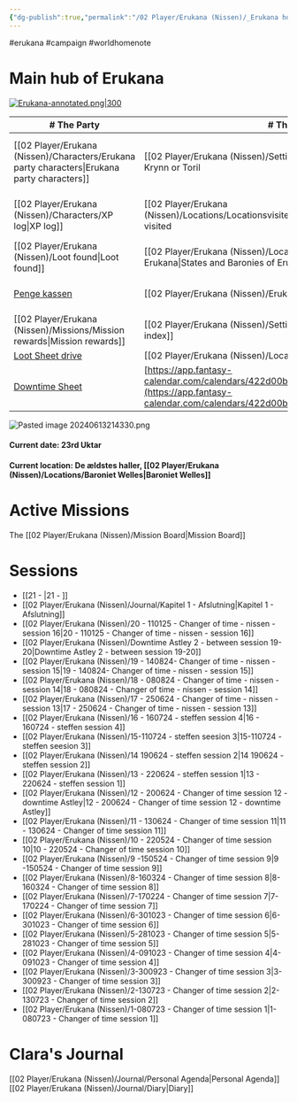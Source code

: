 ```yaml
---
{"dg-publish":true,"permalink":"/02 Player/Erukana (Nissen)/_Erukana home/"}
---
```


#erukana #campaign #worldhomenote

# Main hub of Erukana 

[![Erukana-annotated.png|300](/img/user/10%20Attachments/Erukana-annotated.png)](Erukana-annotated.png)

| # The Party                                                                                                            | # The world                                                                                                                                                | # Factions & People                                 | # Open loops                                     |
| ---------------------------------------------------------------------------------------------------------------------- | ---------------------------------------------------------------------------------------------------------------------------------------------------------- | --------------------------------------------------- | ------------------------------------------------ |
| [[02 Player/Erukana (Nissen)/Characters/Erukana party characters\|Erukana party characters]]                                                                                           | [[02 Player/Erukana (Nissen)/Setting lore/Ceynor\|Ceynor]], on either Krynn or Toril                                                                                                                       | [[02 Player/Erukana (Nissen)/People/1.People DB folder\|1.People DB folder]] - [[2. Erukana People List\|2. Erukana People List]] | [[02 Player/Erukana (Nissen)/Journal/Erukana Quests and Questions\|Erukana Quests and Questions]]                 |
| [[02 Player/Erukana (Nissen)/Characters/XP log\|XP log]]                                                                                                             | [[02 Player/Erukana (Nissen)/Locations/Locationsvisited/Locationsvisited\|Locationsvisited]] visited                                                                                                                               | [[02 Player/Erukana (Nissen)/Factions/The Queensguard\|The Queensguard]]                                 | [[02 Player/Erukana (Nissen)/Journal/Erukana Party Agenda\|Erukana Party Agenda]]                         |
| [[02 Player/Erukana (Nissen)/Loot found\|Loot found]]                                                                                                         | [[02 Player/Erukana (Nissen)/Locations/States and Baronies of Erukana\|States and Baronies of Erukana]]                                                                                                                         | [[02 Player/Erukana (Nissen)/Factions/Sølvhånden\|Sølvhånden]]                                      | [[Outdated - Clue Board-1.canvas\|Clue Board-1]] |
| [Penge kassen](https://docs.google.com/spreadsheets/d/1X6DGQd9KXZYHPHzU_ZLQowYHiRTAPz3oIMXviP7aCSU/edit?usp=sharing)   | [[02 Player/Erukana (Nissen)/Erukana Tag list\|Erukana Tag list]]                                                                                                                                       | [[02 Player/Erukana (Nissen)/Factions/Emerald enclave\|Emerald enclave]]                                 |                                                  |
| [[02 Player/Erukana (Nissen)/Missions/Mission rewards\|Mission rewards]]                                                                                                    | [[02 Player/Erukana (Nissen)/Setting lore/Setting lore index\|Setting lore index]]                                                                                                                                     | [[02 Player/Erukana (Nissen)/Setting lore/Kong Janus af Erukana\|Kong Janus af Erukana]]                           |                                                  |
| [Loot Sheet drive](https://loot.xcv.dk)                                                                                | [[02 Player/Erukana (Nissen)/Locations/ErukanaMap\|ErukanaMap]]                                                                                                                                             |                                                     |                                                  |
| [Downtime Sheet](https://docs.google.com/spreadsheets/d/1sIJETEqeN5-KZOZiNETAmAtHIwSFup85eiREJ9aMxzw/edit?gid=0#gid=0) | [https://app.fantasy-calendar.com/calendars/422d00b63d41c292cf22ef53ce369acd](https://app.fantasy-calendar.com/calendars/422d00b63d41c292cf22ef53ce369acd) |                                                     |                                                  |

![Pasted image 20240613214330.png](/img/user/10%20Attachments/Pasted%20image%2020240613214330.png)

#### Current date: 23rd Uktar 
#### Current location: De ældstes haller, [[02 Player/Erukana (Nissen)/Locations/Baroniet Welles\|Baroniet Welles]] 
# Active Missions 
The [[02 Player/Erukana (Nissen)/Mission Board\|Mission Board]]


# Sessions 
- [[21 -  \|21 -  ]]
- [[02 Player/Erukana (Nissen)/Journal/Kapitel 1 - Afslutning\|Kapitel 1 - Afslutning]]
- [[02 Player/Erukana (Nissen)/20 - 110125 - Changer of time - nissen - session 16\|20 - 110125 - Changer of time - nissen - session 16]]
- [[02 Player/Erukana (Nissen)/Downtime Astley 2 - between session 19-20\|Downtime Astley 2 - between session 19-20]]
- [[02 Player/Erukana (Nissen)/19 - 140824- Changer of time - nissen -  session 15\|19 - 140824- Changer of time - nissen -  session 15]]
- [[02 Player/Erukana (Nissen)/18 - 080824 - Changer of time - nissen - session 14\|18 - 080824 - Changer of time - nissen - session 14]]
- [[02 Player/Erukana (Nissen)/17 - 250624 - Changer of time - nissen - session 13\|17 - 250624 - Changer of time - nissen - session 13]]
- [[02 Player/Erukana (Nissen)/16 - 160724 - steffen session 4\|16 - 160724 - steffen session 4]]
- [[02 Player/Erukana (Nissen)/15-110724 - steffen seesion 3\|15-110724 - steffen seesion 3]]
- [[02 Player/Erukana (Nissen)/14 190624 - steffen session 2\|14 190624 - steffen session 2]]
- [[02 Player/Erukana (Nissen)/13 - 220624 - steffen session 1\|13 - 220624 - steffen session 1]]
- [[02 Player/Erukana (Nissen)/12 - 200624 - Changer of time session 12 - downtime Astley\|12 - 200624 - Changer of time session 12 - downtime Astley]]
- [[02 Player/Erukana (Nissen)/11 - 130624 - Changer of time session 11\|11 - 130624 - Changer of time session 11]]
- [[02 Player/Erukana (Nissen)/10 - 220524 - Changer of time session 10\|10 - 220524 - Changer of time session 10]]
- [[02 Player/Erukana (Nissen)/9 -150524 - Changer of time session 9\|9 -150524 - Changer of time session 9]]
- [[02 Player/Erukana (Nissen)/8-160324 - Changer of time session 8\|8-160324 - Changer of time session 8]]
- [[02 Player/Erukana (Nissen)/7-170224 - Changer of time session 7\|7-170224 - Changer of time session 7]]
- [[02 Player/Erukana (Nissen)/6-301023 - Changer of time session 6\|6-301023 - Changer of time session 6]]
- [[02 Player/Erukana (Nissen)/5-281023 - Changer of time session 5\|5-281023 - Changer of time session 5]]
- [[02 Player/Erukana (Nissen)/4-091023 - Changer of time session 4\|4-091023 - Changer of time session 4]]
- [[02 Player/Erukana (Nissen)/3-300923 - Changer of time session 3\|3-300923 - Changer of time session 3]]
- [[02 Player/Erukana (Nissen)/2-130723 - Changer of time session 2\|2-130723 - Changer of time session 2]]
- [[02 Player/Erukana (Nissen)/1-080723 - Changer of time session 1\|1-080723 - Changer of time session 1]]

# Clara's Journal 
[[02 Player/Erukana (Nissen)/Journal/Personal Agenda\|Personal Agenda]]
[[02 Player/Erukana (Nissen)/Journal/Diary\|Diary]]
